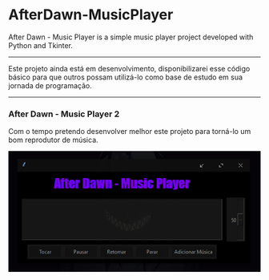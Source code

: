 # AfterDawn-MusicPlayer
After Dawn - Music Player is a simple music player project developed with Python and Tkinter.

---

Este projeto ainda está em desenvolvimento, disponibilizarei esse código básico para que outros possam utilizá-lo como base de estudo em sua jornada de programação.

---

### After Dawn - Music Player 2

Com o tempo pretendo desenvolver melhor este projeto para torná-lo um bom reprodutor de música.

![omesniffer](musicplayer.PNG)
